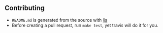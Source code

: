 ## Contributing

- `README.md` is generated from the source with [ljs](https://github.com/phadej/ljs)
- Before creating a pull request, run `make test`, yet travis will do it for you.
